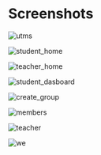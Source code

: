 
Screenshots
===========
![utms](https://user-images.githubusercontent.com/17488819/50170552-544ee380-031a-11e9-9acf-3c1569ec7ae9.jpg)

![student_home](https://user-images.githubusercontent.com/17488819/50128261-8589ce00-029e-11e9-9d0d-f5feafe6d345.png)

![teacher_home](https://user-images.githubusercontent.com/17488819/50128264-89b5eb80-029e-11e9-9791-c70f6f1c6ec6.png)

![student_dasboard](https://user-images.githubusercontent.com/17488819/50067488-59614500-01eb-11e9-9828-bd02078a29ca.png)

![create_group](https://user-images.githubusercontent.com/17488819/50067523-71d15f80-01eb-11e9-979e-91d76d0edb9e.png)

![members](https://user-images.githubusercontent.com/17488819/50067560-a0e7d100-01eb-11e9-884c-747242e6a0d0.png)

![teacher](https://user-images.githubusercontent.com/17488819/50070142-27ee7680-01f7-11e9-8d38-965ccfb0e412.png)

![we](https://user-images.githubusercontent.com/17488819/50170981-582f3580-031b-11e9-9d51-133c7cac6f5a.jpg)
